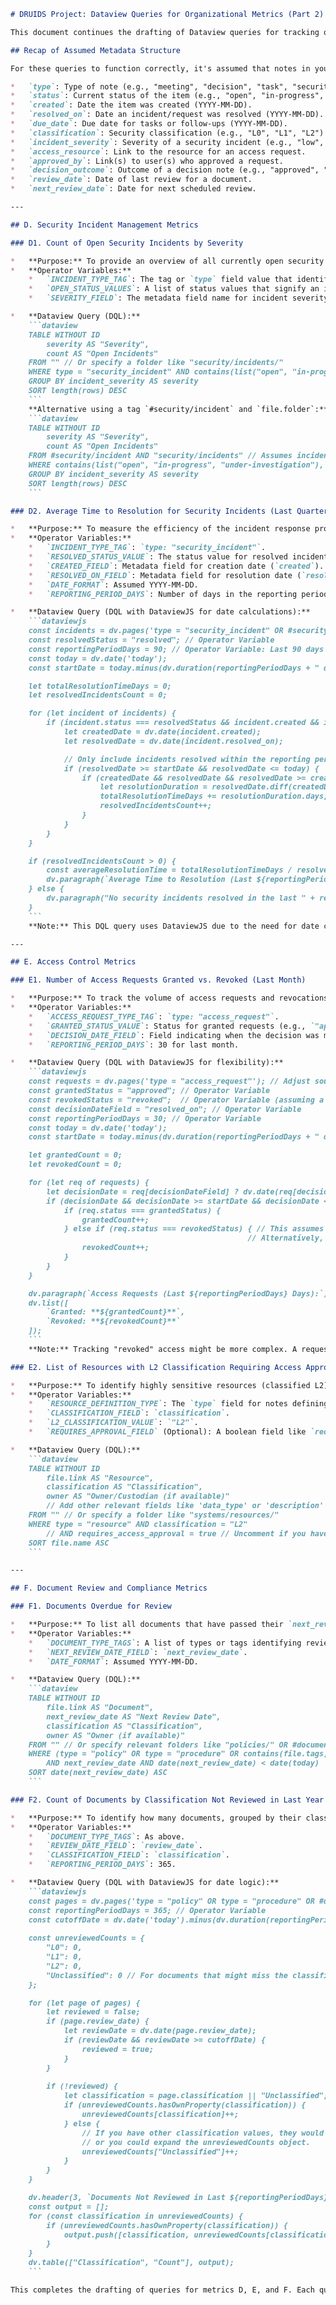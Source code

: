 ```markdown
# DRUIDS Project: Dataview Queries for Organizational Metrics (Part 2)

This document continues the drafting of Dataview queries for tracking organizational metrics, focusing on metrics D, E, and F.

## Recap of Assumed Metadata Structure

For these queries to function correctly, it's assumed that notes in your Obsidian vault will contain relevant YAML frontmatter. Key fields include:

*   `type`: Type of note (e.g., "meeting", "decision", "task", "security_incident", "access_request").
*   `status`: Current status of the item (e.g., "open", "in-progress", "completed", "resolved", "pending-review", "under-investigation").
*   `created`: Date the item was created (YYYY-MM-DD).
*   `resolved_on`: Date an incident/request was resolved (YYYY-MM-DD).
*   `due_date`: Due date for tasks or follow-ups (YYYY-MM-DD).
*   `classification`: Security classification (e.g., "L0", "L1", "L2").
*   `incident_severity`: Severity of a security incident (e.g., "low", "medium", "high", "critical").
*   `access_resource`: Link to the resource for an access request.
*   `approved_by`: Link(s) to user(s) who approved a request.
*   `decision_outcome`: Outcome of a decision note (e.g., "approved", "rejected").
*   `review_date`: Date of last review for a document.
*   `next_review_date`: Date for next scheduled review.

---

## D. Security Incident Management Metrics

### D1. Count of Open Security Incidents by Severity

*   **Purpose:** To provide an overview of all currently open security incidents, categorized by their severity level. This helps prioritize response efforts.
*   **Operator Variables:**
    *   `INCIDENT_TYPE_TAG`: The tag or `type` field value that identifies a note as a security incident (e.g., `type: "security_incident"` or could be a tag like `#security/incident`). For this query, we'll assume `type: "security_incident"`.
    *   `OPEN_STATUS_VALUES`: A list of status values that signify an incident is still open (e.g., `"open"`, `"in-progress"`, `"under-investigation"`).
    *   `SEVERITY_FIELD`: The metadata field name for incident severity (e.g., `incident_severity`).

*   **Dataview Query (DQL):**
    ```dataview
    TABLE WITHOUT ID
        severity AS "Severity",
        count AS "Open Incidents"
    FROM "" // Or specify a folder like "security/incidents/"
    WHERE type = "security_incident" AND contains(list("open", "in-progress", "under-investigation"), status)
    GROUP BY incident_severity AS severity
    SORT length(rows) DESC
    ```
    **Alternative using a tag `#security/incident` and `file.folder`:**
    ```dataview
    TABLE WITHOUT ID
        severity AS "Severity",
        count AS "Open Incidents"
    FROM #security/incident AND "security/incidents" // Assumes incidents are tagged and in a specific folder
    WHERE contains(list("open", "in-progress", "under-investigation"), status)
    GROUP BY incident_severity AS severity
    SORT length(rows) DESC
    ```

### D2. Average Time to Resolution for Security Incidents (Last Quarter)

*   **Purpose:** To measure the efficiency of the incident response process by calculating the average time taken to resolve incidents that were closed in the last quarter.
*   **Operator Variables:**
    *   `INCIDENT_TYPE_TAG`: `type: "security_incident"`.
    *   `RESOLVED_STATUS_VALUE`: The status value for resolved incidents (e.g., `"resolved"`).
    *   `CREATED_FIELD`: Metadata field for creation date (`created`).
    *   `RESOLVED_ON_FIELD`: Metadata field for resolution date (`resolved_on`).
    *   `DATE_FORMAT`: Assumed YYYY-MM-DD.
    *   `REPORTING_PERIOD_DAYS`: Number of days in the reporting period (e.g., 90 for a quarter).

*   **Dataview Query (DQL with DataviewJS for date calculations):**
    ```dataviewjs
    const incidents = dv.pages('type = "security_incident" OR #security/incident'); // Adjust source as needed
    const resolvedStatus = "resolved"; // Operator Variable
    const reportingPeriodDays = 90; // Operator Variable: Last 90 days for a quarter
    const today = dv.date('today');
    const startDate = today.minus(dv.duration(reportingPeriodDays + " days")); // Start of the period to look for resolved incidents

    let totalResolutionTimeDays = 0;
    let resolvedIncidentsCount = 0;

    for (let incident of incidents) {
        if (incident.status === resolvedStatus && incident.created && incident.resolved_on) {
            let createdDate = dv.date(incident.created);
            let resolvedDate = dv.date(incident.resolved_on);

            // Only include incidents resolved within the reporting period
            if (resolvedDate >= startDate && resolvedDate <= today) {
                if (createdDate && resolvedDate && resolvedDate >= createdDate) {
                    let resolutionDuration = resolvedDate.diff(createdDate, 'days');
                    totalResolutionTimeDays += resolutionDuration.days;
                    resolvedIncidentsCount++;
                }
            }
        }
    }

    if (resolvedIncidentsCount > 0) {
        const averageResolutionTime = totalResolutionTimeDays / resolvedIncidentsCount;
        dv.paragraph(`Average Time to Resolution (Last ${reportingPeriodDays} Days): **${averageResolutionTime.toFixed(2)} days** (based on ${resolvedIncidentsCount} incidents).`);
    } else {
        dv.paragraph("No security incidents resolved in the last " + reportingPeriodDays + " days to calculate average resolution time.");
    }
    ```
    **Note:** This DQL query uses DataviewJS due to the need for date calculations (time difference). Simpler DQL might only list resolution times per incident.

---

## E. Access Control Metrics

### E1. Number of Access Requests Granted vs. Revoked (Last Month)

*   **Purpose:** To track the volume of access requests and revocations, providing insight into access management activity.
*   **Operator Variables:**
    *   `ACCESS_REQUEST_TYPE_TAG`: `type: "access_request"`.
    *   `GRANTED_STATUS_VALUE`: Status for granted requests (e.g., `"approved"` or could be a dedicated field like `request_outcome: "granted"`). For this example, let's assume `status: "approved"` for granted and `status: "revoked"` for revoked.
    *   `DECISION_DATE_FIELD`: Field indicating when the decision was made (e.g., `resolved_on` or a custom `decision_date`). Using `resolved_on` for this example.
    *   `REPORTING_PERIOD_DAYS`: 30 for last month.

*   **Dataview Query (DQL with DataviewJS for flexibility):**
    ```dataviewjs
    const requests = dv.pages('type = "access_request"'); // Adjust source as needed
    const grantedStatus = "approved"; // Operator Variable
    const revokedStatus = "revoked";  // Operator Variable (assuming a status for revocation)
    const decisionDateField = "resolved_on"; // Operator Variable
    const reportingPeriodDays = 30; // Operator Variable
    const today = dv.date('today');
    const startDate = today.minus(dv.duration(reportingPeriodDays + " days"));

    let grantedCount = 0;
    let revokedCount = 0;

    for (let req of requests) {
        let decisionDate = req[decisionDateField] ? dv.date(req[decisionDateField]) : null;
        if (decisionDate && decisionDate >= startDate && decisionDate <= today) {
            if (req.status === grantedStatus) {
                grantedCount++;
            } else if (req.status === revokedStatus) { // This assumes 'revoked' is a status.
                                                     // Alternatively, you might track revocations differently.
                revokedCount++;
            }
        }
    }

    dv.paragraph(`Access Requests (Last ${reportingPeriodDays} Days):`);
    dv.list([
        `Granted: **${grantedCount}**`,
        `Revoked: **${revokedCount}**`
    ]);
    ```
    **Note:** Tracking "revoked" access might be more complex. A request might be granted and then later a *separate* action revokes it. This query assumes a simplified model where a request itself can end up in a "revoked" status or a similar terminal state indicating revocation within the period. A more robust system might involve linking revocation actions to original grant requests.

### E2. List of Resources with L2 Classification Requiring Access Approval

*   **Purpose:** To identify highly sensitive resources (classified L2) that typically require an approval process for access, helping in audits and reviews of access controls.
*   **Operator Variables:**
    *   `RESOURCE_DEFINITION_TYPE`: The `type` field for notes defining resources (e.g., `type: "resource_definition"` or `type: "system_asset"`). Assuming `type: "resource"` for this example.
    *   `CLASSIFICATION_FIELD`: `classification`.
    *   `L2_CLASSIFICATION_VALUE`: `"L2"`.
    *   `REQUIRES_APPROVAL_FIELD` (Optional): A boolean field like `requires_access_approval: true`. If not present, the query could just list all L2 resources.

*   **Dataview Query (DQL):**
    ```dataview
    TABLE WITHOUT ID
        file.link AS "Resource",
        classification AS "Classification",
        owner AS "Owner/Custodian (if available)" 
        // Add other relevant fields like 'data_type' or 'description'
    FROM "" // Or specify a folder like "systems/resources/"
    WHERE type = "resource" AND classification = "L2" 
        // AND requires_access_approval = true // Uncomment if you have this explicit field
    SORT file.name ASC
    ```

---

## F. Document Review and Compliance Metrics

### F1. Documents Overdue for Review

*   **Purpose:** To list all documents that have passed their `next_review_date` and need attention.
*   **Operator Variables:**
    *   `DOCUMENT_TYPE_TAGS`: A list of types or tags identifying reviewable documents (e.g., `type: "policy"`, `type: "procedure"`, or a tag like `#document/reviewable`).
    *   `NEXT_REVIEW_DATE_FIELD`: `next_review_date`.
    *   `DATE_FORMAT`: Assumed YYYY-MM-DD.

*   **Dataview Query (DQL):**
    ```dataview
    TABLE WITHOUT ID
        file.link AS "Document",
        next_review_date AS "Next Review Date",
        classification AS "Classification",
        owner AS "Owner (if available)"
    FROM "" // Or specify relevant folders like "policies/" OR #document/reviewable
    WHERE (type = "policy" OR type = "procedure" OR contains(file.tags, "#document/reviewable")) 
        AND next_review_date AND date(next_review_date) < date(today)
    SORT date(next_review_date) ASC
    ```

### F2. Count of Documents by Classification Not Reviewed in Last Year

*   **Purpose:** To identify how many documents, grouped by their classification, have not had a review logged in the `review_date` field within the last 365 days. This helps ensure that even documents without a set `next_review_date` are periodically checked.
*   **Operator Variables:**
    *   `DOCUMENT_TYPE_TAGS`: As above.
    *   `REVIEW_DATE_FIELD`: `review_date`.
    *   `CLASSIFICATION_FIELD`: `classification`.
    *   `REPORTING_PERIOD_DAYS`: 365.

*   **Dataview Query (DQL with DataviewJS for date logic):**
    ```dataviewjs
    const pages = dv.pages('type = "policy" OR type = "procedure" OR #document/reviewable'); // Adjust source
    const reportingPeriodDays = 365; // Operator Variable
    const cutoffDate = dv.date('today').minus(dv.duration(reportingPeriodDays + " days"));
    
    const unreviewedCounts = {
        "L0": 0,
        "L1": 0,
        "L2": 0,
        "Unclassified": 0 // For documents that might miss the classification field
    };

    for (let page of pages) {
        let reviewed = false;
        if (page.review_date) {
            let reviewDate = dv.date(page.review_date);
            if (reviewDate && reviewDate >= cutoffDate) {
                reviewed = true;
            }
        }
        
        if (!reviewed) {
            let classification = page.classification || "Unclassified";
            if (unreviewedCounts.hasOwnProperty(classification)) {
                unreviewedCounts[classification]++;
            } else {
                // If you have other classification values, they would be grouped under 'Unclassified'
                // or you could expand the unreviewedCounts object.
                unreviewedCounts["Unclassified"]++; 
            }
        }
    }

    dv.header(3, `Documents Not Reviewed in Last ${reportingPeriodDays} Days (by Classification)`);
    const output = [];
    for (const classification in unreviewedCounts) {
        if (unreviewedCounts.hasOwnProperty(classification)) {
            output.push([classification, unreviewedCounts[classification]]);
        }
    }
    dv.table(["Classification", "Count"], output);
    ```

This completes the drafting of queries for metrics D, E, and F. Each query aims to provide actionable insights based on the defined metadata structure. Users will need to adjust **Operator Variables** and potentially the query sources (`FROM` clauses) to match their specific Obsidian vault setup.
```
